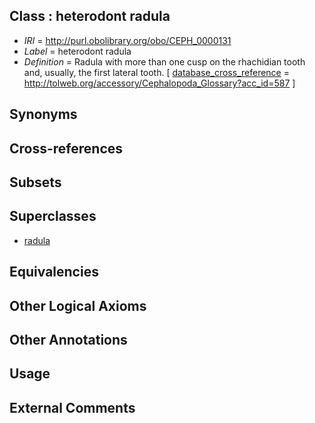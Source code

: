 
## Class : heterodont radula

 * *IRI* = http://purl.obolibrary.org/obo/CEPH_0000131
 * *Label* = heterodont radula
 * *Definition* = Radula with more than one cusp on the rhachidian tooth and, usually, the first lateral tooth. [ [database_cross_reference](../../ef/oboInOwl#hasDbXref.md) = http://tolweb.org/accessory/Cephalopoda_Glossary?acc_id=587 ]

## Synonyms


## Cross-references


## Subsets


## Superclasses

 * [radula](../../UBERON/89/UBERON_0004289.md)

## Equivalencies


## Other Logical Axioms


## Other Annotations


## Usage


## External Comments

